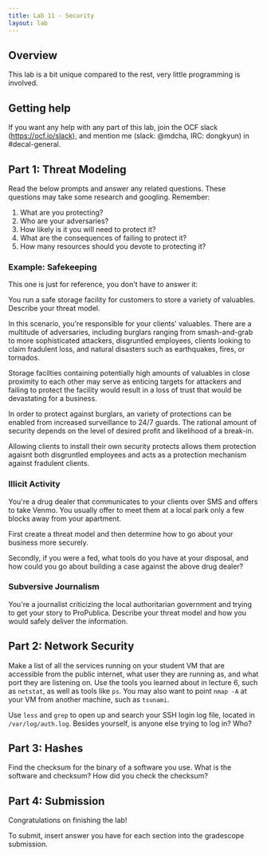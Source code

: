 ```yaml
---
title: Lab 11 - Security
layout: lab
---
```


## Overview
This lab is a bit unique compared to the rest, very little programming is
involved. 

## Getting help
If you want any help with any part of this lab, join the OCF slack
(<https://ocf.io/slack>), and mention me (slack: @mdcha, IRC: dongkyun) in
 #decal-general.

## Part 1: Threat Modeling
Read the below prompts and answer any related questions. These questions may
take some research and googling. Remember:
1. What are you protecting?
2. Who are your adversaries?
3. How likely is it you will need to protect it?
4. What are the consequences of failing to protect it?
5. How many resources should you devote to protecting it?

### Example: Safekeeping
This one is just for reference, you don't have to answer it:

You run a safe storage facility for customers to store a variety of valuables.
Describe your threat model.

In this scenario, you're responsible for your clients' valuables. There are a
multitude of adversaries, including burglars ranging from smash-and-grab to more
sophisticated attackers, disgruntled employees, clients looking to claim
fradulent loss, and natural disasters such as earthquakes, fires, or tornados.

Storage facilties containing potentially high amounts of valuables in close
proximity to each other may serve as enticing targets for attackers and failing
to protect the facility would result in a loss of trust that would be
devastating for a business. 

In order to protect against burglars, an variety of protections can be enabled
from increased surveillance to 24/7 guards. The rational amount of security
depends on the level of desired profit and likelihood of a break-in.

Allowing clients to install their own security protects allows them protection
agaisnt both disgruntled employees and acts as a protection mechanism against
fradulent clients. 

### Illicit Activity
You're a drug dealer that communicates to your clients over SMS and offers to
take Venmo. You usually offer to meet them at a local park only a few blocks
away from your apartment. 

First create a threat model and then determine how to go about your business
more securely. 

Secondly, if you were a fed, what tools do you have at your disposal, and how
could you go about building a case against the above drug dealer?

### Subversive Journalism
You're a journalist criticizing the local authoritarian government and trying to
get your story to ProPublica. Describe your threat model and how you would
safely deliver the information.

## Part 2: Network Security
Make a list of all the services running on your student VM that are accessible
from the public internet, what user they are running as, and what port they are
listening on. Use the tools you learned about in lecture 6, such as `netstat`,
as well as tools like `ps`. You may also want to point `nmap -A` at your VM from
another machine, such as `tsunami`.

Use `less` and `grep` to open up and search your SSH login log file, located in
`/var/log/auth.log`. Besides yourself, is anyone else trying to log in? Who?

## Part 3: Hashes
Find the checksum for the binary of a software you use. What is the software and
checksum? How did you check the checksum?

## Part 4: Submission

Congratulations on finishing the lab!

To submit, insert answer you have for each section into the gradescope
submission.
